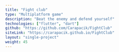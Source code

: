 ```yaml
---
title: "Fight club"
type: "Multiplatform game"
description: "Beat the enemy and defend yourself"
technologies: ["flutter", "dart"]
github: "https://github.com/Carapacik/FightClub"
siteLink: "https://carapacik.github.io/FightClub"
layout: "single-project"
weight: 45
---
```

